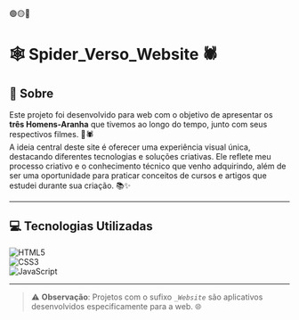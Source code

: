 🟢🟡🔴

# 🕸️ Spider_Verso_Website 🕷️

## 🧐 Sobre

Este projeto foi desenvolvido para web com o objetivo de apresentar os **três Homens-Aranha** que tivemos ao longo do tempo, junto com seus respectivos filmes. 🎥🕷️  
A ideia central deste site é oferecer uma experiência visual única, destacando diferentes tecnologias e soluções criativas. Ele reflete meu processo criativo e o conhecimento técnico que venho adquirindo, além de ser uma oportunidade para praticar conceitos de cursos e artigos que estudei durante sua criação. 📚✨  

---

## 💻 Tecnologias Utilizadas

![HTML5](https://img.shields.io/badge/html5-%23E34F26.svg?style=for-the-badge&logo=html5&logoColor=white)  
![CSS3](https://img.shields.io/badge/css3-%231572B6.svg?style=for-the-badge&logo=css3&logoColor=white)  
![JavaScript](https://img.shields.io/badge/javascript-%23323330.svg?style=for-the-badge&logo=javascript&logoColor=%23F7DF1E)  

---

> ⚠️ **Observação**: Projetos com o sufixo *`_Website`* são aplicativos desenvolvidos especificamente para a web. 🌐  

